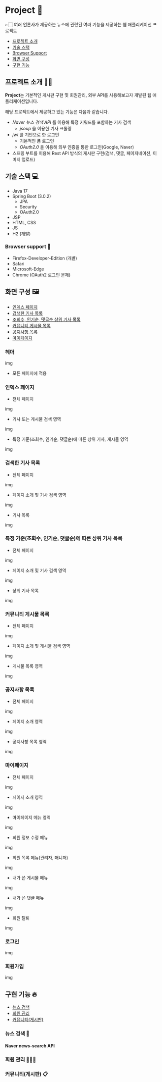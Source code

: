 # Project 📰

👉🏻 여러 언론사가 제공하는 뉴스에 관련된 여러 기능을 제공하는 웹 애플리케이션 프로젝트

- [프로젝트 소개](#프로젝트-소개-)
- [기술 스택](#기술-스택-)
- [Browser Support](#browser-support-)
- [화면 구성](#화면-구성-)
- [구현 기능](#구현-기능-)

## 프로젝트 소개 👐🏻

**Project**는 기본적인 게시판 구현 및 회원관리, 외부 API를 사용해보고자 개발된 웹 애플리케이션입니다.

해당 프로젝트에서 제공하고 있는 기능은 다음과 같습니다.

- *Naver 뉴스 검색 API* 를 이용해 특정 키워드를 포함하는 기사 검색
  - *jsoup* 을 이용한 기사 크롤링
- *jwt* 를 기반으로 한 로그인
  - 기본적인 폼 로그인 
  - *OAuth2.0* 을 이용해 외부 인증을 통한 로그인(Google, Naver)
- 스프링 부트를 이용해 Rest API 방식의 게시판 구현(검색, 댓글, 페이지네이션, 이미지 업로드) 

## 기술 스택 💻
- Java 17 
- Spring Boot (3.0.2)
    - JPA
    - Security 
    - OAuth2.0
- JSP
- HTML, CSS
- JS
- H2 (개발)

### Browser support 👀

- Firefox-Developer-Edition (개발)
- Safari
- Microsoft-Edge
- Chrome (OAuth2 로그인 문제)

## 화면 구성 🖼️

- [인덱스 페이지](#인덱스-페이지)
- [검색한 기사 목록](#검색한-기사-목록)
- [조회수, 인기순, 댓글순 상위 기사 목록](#특정-기준조회수-인기순-댓글순에-따른-상위-기사-목록)
- [커뮤니티 게시물 목록](#커뮤니티-게시물-목록)
- [공지사항 목록](#공지사항-목록)
- [마이페이지](#마이페이지)

### 헤더

img

- 모든 페이지에 적용

### 인덱스 페이지

- 전체 페이지
 
img

- 기사 또는 게시물 검색 영역
 
img

- 특정 기준(조회수, 인기순, 댓글순)에 따른 상위 기사, 게시물 영역

img

### 검색한 기사 목록

- 전체 페이지
 
img

- 페이지 소개 및 기사 검색 영역

img

- 기사 목록

img

### 특정 기준(조회수, 인기순, 댓글순)에 따른 상위 기사 목록

- 전체 페이지

img

- 페이지 소개 및 기사 검색 영역

img

- 상위 기사 목록

img

### 커뮤니티 게시물 목록

- 전체 페이지

img

- 페이지 소개 및 게시물 검색 영역

img

- 게시물 목록 영역

img

### 공지사항 목록

- 전체 페이지

img

- 페이지 소개 영역

img

- 공지사항 목록 영역

img

### 마이페이지

- 전체 페이지

img

- 페이지 소개 영역

img

- 마이페이지 메뉴 영역

img

- 회원 정보 수정 메뉴

img

- 회원 목록 메뉴(관리자, 매니저)

img

- 내가 쓴 게시물 메뉴

img 

- 내가 쓴 댓글 메뉴

img

- 회원 탈퇴

img

### 로그인

img

### 회원가입

img

## 구현 기능 🔥

- [뉴스 검색](#뉴스-검색-)
- [회원 관리](#회원-관리-)
- [커뮤니티(게시판)](#커뮤니티게시판)

### 뉴스 검색 🔎

#### Naver news-search API

### 회원 관리 👩🏻‍💼

### 커뮤니티(게시판) 📋
